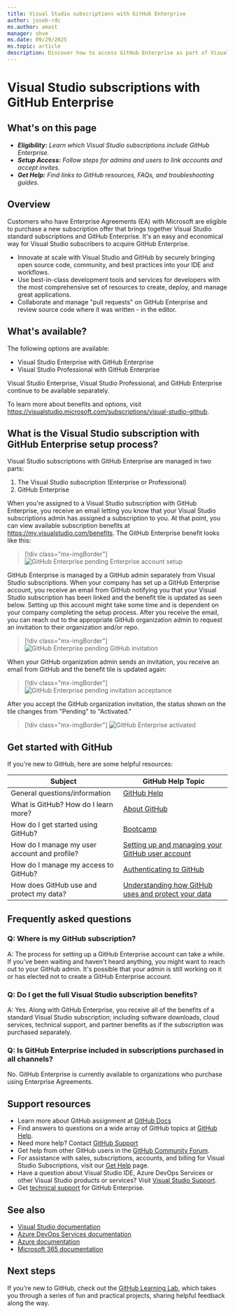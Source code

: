 ```yaml
---
title: Visual Studio subscriptions with GitHub Enterprise
author: joseb-rdc
ms.author: amast
manager: shve
ms.date: 09/29/2025
ms.topic: article
description: Discover how to access GitHub Enterprise as part of Visual Studio subscriptions, get started using GitHub, and find support options.
---
```


# Visual Studio subscriptions with GitHub Enterprise 

## What's on this page

+ ***Eligibility:*** *Learn which Visual Studio subscriptions include GitHub Enterprise.*
+ ***Setup Access:*** *Follow steps for admins and users to link accounts and accept invites.*
+ ***Get Help:*** *Find links to GitHub resources, FAQs, and troubleshooting guides.*

## Overview

Customers who have Enterprise Agreements (EA) with Microsoft are eligible to purchase a new subscription offer that brings together Visual Studio standard subscriptions and GitHub Enterprise. It's an easy and economical way for Visual Studio subscribers to acquire GitHub Enterprise. 

+ Innovate at scale with Visual Studio and GitHub by securely bringing open source code, community, and best practices into your IDE and workflows.
+ Use best-in-class development tools and services for developers with the most comprehensive set of resources to create, deploy, and manage great applications. 
+ Collaborate and manage "pull requests" on GitHub Enterprise and review source code where it was written - in the editor. 

## What's available? 

The following options are available:

+ Visual Studio Enterprise with GitHub Enterprise
+ Visual Studio Professional with GitHub Enterprise

Visual Studio Enterprise, Visual Studio Professional, and GitHub Enterprise continue to be available separately. 

To learn more about benefits and options, visit <https://visualstudio.microsoft.com/subscriptions/visual-studio-github>. 

## What is the Visual Studio subscription with GitHub Enterprise setup process?

Visual Studio subscriptions with GitHub Enterprise are managed in two parts:
1. The Visual Studio subscription (Enterprise or Professional)
2. GitHub Enterprise 

When you're assigned to a Visual Studio subscription with GitHub Enterprise, you receive an email letting you know that your Visual Studio subscriptions admin has assigned a subscription to you. At that point, you can view available subscription benefits at <https://my.visualstudio.com/benefits>. The GitHub Enterprise benefit looks like this:

   > [!div class="mx-imgBorder"]
   > ![GitHub Enterprise pending Enterprise account setup](_img/access-github/pending-account-setup.png "Screenshot of the pending enterprise account setup dialog.")  

GitHub Enterprise is managed by a GitHub admin separately from Visual Studio subscriptions. When your company has set up a GitHub Enterprise account, you receive an email from GitHub notifying you that your Visual Studio subscription has been linked and the benefit tile is updated as seen below. Setting up this account might take some time and is dependent on your company completing the setup process. After you receive the email, you can reach out to the appropriate GitHub organization admin to request an invitation to their organization and/or repo.  

   > [!div class="mx-imgBorder"]
   > ![GitHub Enterprise pending GitHub invitation](_img/access-github/pending-invite.png "Screenshot of the pending invite from GitHub org dialog.")  

When your GitHub organization admin sends an invitation, you receive an email from GitHub and the benefit tile is updated again:

   > [!div class="mx-imgBorder"]
   > ![GitHub Enterprise pending invitation acceptance](_img/access-github/pending-acceptance.png "Screenshot of the pending org invite acceptance dialog.")  

After you accept the GitHub organization invitation, the status shown on the tile changes from "Pending" to "Activated."

   > [!div class="mx-imgBorder"]
   > ![GitHub Enterprise activated](_img/access-github/activated.png "Screenshot of the benefit tile showing successful activation of GitHub.")  

## Get started with GitHub

If you're new to GitHub, here are some helpful resources:

| Subject | GitHub Help Topic |
|---------|-------------------|
| General   questions/information | [GitHub Help](https://help.github.com) |
| What is   GitHub?  How do I learn more?  | [About GitHub](https://help.github.com/categories/about-github) |
| How do I   get started using GitHub?     | [Bootcamp](https://help.github.com/categories/bootcamp) |
| How do I manage my   user account and profile? | [Setting up and   managing your GitHub user account](https://help.github.com/categories/setting-up-and-managing-your-github-user-account) |
| How do I manage my   access to GitHub?   | [Authenticating to   GitHub](https://help.github.com/categories/authenticating-to-github) |
| How does GitHub use and protect my data? | [Understanding how   GitHub uses and protect your data](https://help.github.com/categories/understanding-how-github-uses-and-protects-your-data)|

## Frequently asked questions

### Q:  Where is my GitHub subscription?

A:  The process for setting up a GitHub Enterprise account can take a while. If you've been waiting and haven't heard anything, you might want to reach out to your GitHub admin. It's possible that your admin is still working on it or has elected not to create a GitHub Enterprise account. 

### Q: Do I get the full Visual Studio subscription benefits?

A:  Yes. Along with GitHub Enterprise, you receive all of the benefits of a standard Visual Studio subscription; including software downloads, cloud services, technical support, and partner benefits as if the subscription was purchased separately.

### Q:  Is GitHub Enterprise included in subscriptions purchased in all channels?

No.  GitHub Enterprise is currently available to organizations who purchase using Enterprise Agreements.  

## Support resources

+ Learn more about GitHub assignment at [GitHub Docs](https://docs.github.com/en/enterprise-cloud@latest/billing/managing-licenses-for-visual-studio-subscriptions-with-github-enterprise/about-visual-studio-subscriptions-with-github-enterprise)
+ Find answers to questions on a wide array of GitHub topics at [GitHub Help](https://help.github.com).
+ Need more help? Contact [GitHub Support](https://support.github.com/)
+ Get help from other GitHub users in the [GitHub Community Forum](https://github.community/).
+ For assistance with sales, subscriptions, accounts, and billing for Visual Studio Subscriptions, visit our [Get Help](https://aka.ms/vssubscriberhelp) page.
+ Have a question about Visual Studio IDE, Azure DevOps Services or other Visual Studio products or services? Visit [Visual Studio Support](https://visualstudio.microsoft.com/support/).
+ Get [technical support](https://support.microsoft.com/en-us/supportforbusiness/productselection?sapId=b77fe80f-5417-80bd-4b2a-275cf0018c24) for GitHub Enterprise.   

## See also

+ [Visual Studio documentation](/visualstudio/)
+ [Azure DevOps Services documentation](/azure/devops/)
+ [Azure documentation](/azure/)
+ [Microsoft 365 documentation](/microsoft-365/)

## Next steps

If you're new to GitHub, check out the [GitHub Learning Lab](https://github.com/apps/github-learning-lab), which takes you through a series of fun and practical projects, sharing helpful feedback along the way.
